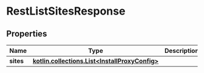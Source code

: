 
# RestListSitesResponse

## Properties
| Name | Type | Description | Notes |
| ------------ | ------------- | ------------- | ------------- |
| **sites** | [**kotlin.collections.List&lt;InstallProxyConfig&gt;**](InstallProxyConfig.md) |  |  [optional] |
